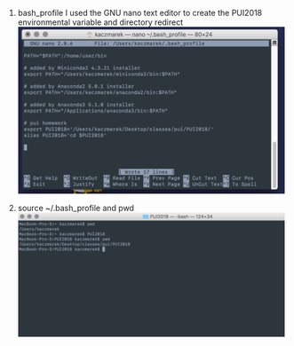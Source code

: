 1. bash_profile 
I used the GNU nano text editor to create the PUI2018 environmental variable and directory redirect
![](HW_1_2_bash_uak211.png)

2. source ~/.bash_profile and pwd
![](HW_1_2_terminal_uak211.png)
